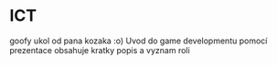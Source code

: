 # ICT
goofy ukol od pana kozaka :o)
Uvod do game developmentu pomocí prezentace obsahuje kratky popis a vyznam roli
